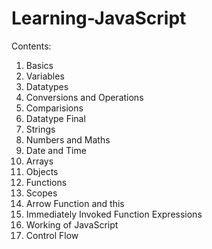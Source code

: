 # Learning-JavaScript

Contents:
1. Basics
2. Variables
3. Datatypes
4. Conversions and Operations
5. Comparisions
6. Datatype Final
7. Strings
8. Numbers and Maths
9. Date and Time
10. Arrays
11. Objects
12. Functions
13. Scopes
14. Arrow Function and this
15. Immediately Invoked Function Expressions
16. Working of JavaScript
17. Control Flow
